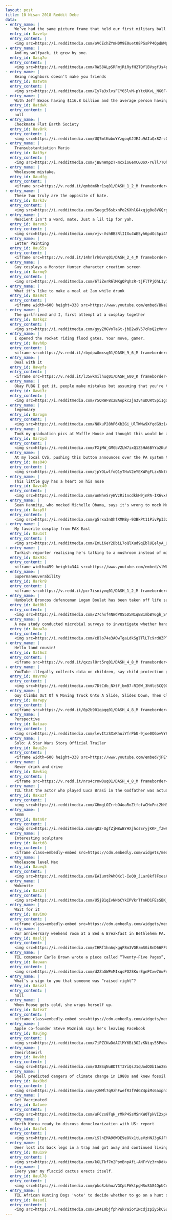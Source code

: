 ```yaml
---
layout: post
title: 10 Nisan 2018 Reddit Debe
data:
- entry_name: |
    We’ve had the same picture frame that held our first military ball (cir. 2001) picture and now it holds our last (Feb. 2018).
  entry_id: 8avelp
  entry_content: |
    <img src=https://i.redditmedia.com/oVCEchZYmH0M9E0uet08PSsPP4QpdWMpZ7qeqLtDunQ.jpg?s=f10dd066c9b28f261f0670c226b09044 frameborder=0>
- entry_name: |
    And my wolfpack, it grew by one.
  entry_id: 8asq7o
  entry_content: |
    <img src=https://i.redditmedia.com/RW58ALpSRFmjRiRyfH2TQflBVsgfJs4p_J_UkGXUYWo.jpg?s=90e5f309a30976d7477d1353aa14f914 frameborder=0>
- entry_name: |
    Being neighbors doesn’t make you friends
  entry_id: 8atwtm
  entry_content: |
    <img src=https://i.redditmedia.com/Iy7a3xlvsFCY65lvM-pYtcUKvL_NG6F-SK998yUFWfI.jpg?s=c20a9223dbf1f1c8bc0003979bed5035 frameborder=0>
- entry_name: |
    With Jeff Bezos having $116.8 billion and the average person having 100 billion brain cells, Jeff Bezos literally has more money than sense.
  entry_id: 8atdwk
  entry_content: |
    null
- entry_name: |
    Checkmate Flat Earth Society
  entry_id: 8av8rk
  entry_content: |
    <img src=https://i.redditmedia.com/UQ7mtKwbwYYzgoqKJJEJu9AIaQx8Zrc02Z8UJ86LtWA.jpg?s=97ac443654a3cf2b61b90d132f59a18c frameborder=0>
- entry_name: |
    Transubstantiation Mario
  entry_id: 8at9yr
  entry_content: |
    <img src=https://i.redditmedia.com/jBBnWmpzT-mcxio6emCGQoX-Y6ll7TOhGc9QFBqszt4.jpg?s=1d5b2381e047c7789fe3414b25c4dff4 frameborder=0>
- entry_name: |
    Wholesome mistake.
  entry_id: 8audfg
  entry_content: |
    <iframe src=https://v.redd.it/qmbdm6hr1sq01/DASH_1_2_M frameborder=0></iframe>
- entry_name: |
    These two truly are the opposite of hate.
  entry_id: 8ark3v
  entry_content: |
    <img src=https://i.redditmedia.com/Soegc56sbxnPo2KXhlG4xqjg0e8VGQrgw2ZMTLey2t4.jpg?s=b2f44b6e8183275bee4db434617015d6 frameborder=0>
- entry_name: |
    Nescient isn't a word, mate. Just a lil tip for yah.
  entry_id: 8arvm3
  entry_content: |
    <img src=https://i.redditmedia.com/vjv-VshBB3RlIIXu4WESyh6pdOc5pi4Nx_Hag0v6qfY.jpg?s=20a417adbbdf2355381749408e6269ea frameborder=0>
- entry_name: |
    Letter Painting
  entry_id: 8au55s
  entry_content: |
    <iframe src=https://v.redd.it/14hnlrh0vrq01/DASH_2_4_M frameborder=0></iframe>
- entry_name: |
    Guy cosplays a Monster Hunter character creation screen
  entry_id: 8armq9
  entry_content: |
    <img src=https://i.redditmedia.com/6TiZerR6lMKgQPqhzR-tjFlTPjQhL1y11H6ayaTwegw.gif?fm=jpg&s=194634ef38549c364391f38d01eb01f6 frameborder=0>
- entry_name: |
    What it's like to make a meal at 2am while drunk
  entry_id: 8as9ot
  entry_content: |
    <iframe width=600 height=338 src=https://www.youtube.com/embed/BNa9YNFc-LM?feature=oembed&enablejsapi=1&enablejsapi=1&enablejsapi=1 frameborder=0 allow=autoplay; encrypted-media allowfullscreen></iframe>
- entry_name: |
    The girlfriend and I, first attempt at a cosplay together
  entry_id: 8atkq2
  entry_content: |
    <img src=https://i.redditmedia.com/gyyZMGVoTaGt-jbB2w9V57cRoQ2zVnnx0LVlwhStASM.jpg?s=6bebaaf081045c90c04e0026d4668129 frameborder=0>
- entry_name: |
    I opened the rocket riding flood gates. Your move, gamer.
  entry_id: 8avh0p
  entry_content: |
    <iframe src=https://v.redd.it/rbydpw0mxsq01/DASH_9_6_M frameborder=0></iframe>
- entry_name: |
    Deal with it
  entry_id: 8awyfs
  entry_content: |
    <iframe src=https://v.redd.it/l35wkmilhuq01/DASH_600_K frameborder=0></iframe>
- entry_name: |
    Okay PUBG I get it, people make mistakes but assuming that you're the first shooter game to conceive the use of a frying pan as a melee combat weapon is outright wrong and stupid.
  entry_id: 8awi3z
  entry_content: |
    <img src=https://i.redditmedia.com/r5QRWF8x2BAopkc2jn3v4uDURtSpi1gSwVrYuld2594.png?s=4318299ad4a54c4911a83172f5e73c0e frameborder=0>
- entry_name: |
    legendary
  entry_id: 8arogm
  entry_content: |
    <img src=https://i.redditmedia.com/N8kuP28hP6Xb2Gi_UlTWNw9XfqdG9z1v_oqoM77SyXE.jpg?s=89302f1156a2f9a59f68f366e173b2ab frameborder=0>
- entry_name: |
    Took my graduation pics at Waffle House and thought this would be a good place to post them
  entry_id: 8arzyd
  entry_content: |
    <img src=https://i.redditmedia.com/FXjMW_GMGbVZLW7ixQ1Z5HA6BYYa2KuM8QFGRRBr8AM.jpg?s=e91e66d509c884f3bc90674ce29ef30a frameborder=0>
- entry_name: |
    At my local CVS, pushing this button announces over the PA system to the entire store A customer requires assistance in the family planning department. The shelves are only about 5 feet high, so almost everyone in the store can look over while you awkwardly wait for an employee to open the case.
  entry_id: 8as040
  entry_content: |
    <img src=https://i.redditmedia.com/jpYOLwlfoQ1yTHuV2eYEXWFgFLzx5ktVWQlobzOKbYI.jpg?s=036e8f3e8cdd959d3254690dcc2f50d9 frameborder=0>
- entry_name: |
    This little guy has a heart on his nose
  entry_id: 8avc40
  entry_content: |
    <img src=https://i.redditmedia.com/unNheSryWVzRi1ncdkkH9jnPA-IX6vxP3xOvDK3QXeo.jpg?s=b5a83542e28efc9123f9e580bc3e02c1 frameborder=0>
- entry_name: |
    Sean Hannity, who mocked Michelle Obama, says it's wrong to mock Melania Trump
  entry_id: 8asp5f
  entry_content: |
    <img src=https://i.redditmedia.com/g5rxa3nQhfXMKBy-93BkPt11PivPpI3zPji_jWSeZLo.jpg?s=fd1b7a37e14550deac216ba31368fa48 frameborder=0>
- entry_name: |
    My favorite cosplay from PAX East
  entry_id: 8au1st
  entry_content: |
    <img src=https://i.redditmedia.com/EmLi6eY2DbiL7oQlXud9qEblUEelyA_UTXxfX_jJos8.jpg?s=f59e1b2aabb9632fd56ec6a3ae826f31 frameborder=0>
- entry_name: |
    Turkish reporter realising he's talking to a mushroom instead of microphone is the best thing I've watched this week
  entry_id: 8ax93c
  entry_content: |
    <iframe width=459 height=344 src=https://www.youtube.com/embed/slWLa82XdBs?feature=oembed&enablejsapi=1&enablejsapi=1&enablejsapi=1 frameborder=0 allow=autoplay; encrypted-media allowfullscreen></iframe>
- entry_name: |
    Supermaneuverability
  entry_id: 8arkr8
  entry_content: |
    <iframe src=https://v.redd.it/pcr7isniyvq01/DASH_1_2_M frameborder=0></iframe>
- entry_name: |
    Humboldt Broncos defenceman Logan Boulet has been taken off life support. His organs will be donated and he will help save the lives of six others. R.I.P. Logan
  entry_id: 8at0bl
  entry_content: |
    <img src=https://i.redditmedia.com/Z7chxf4NWdP0S5D5N1qBB1mbBY6gh_SYXigFmMqkJFA.jpg?s=dd3b86c2683ae3d141a14f5372bdea71 frameborder=0>
- entry_name: |
    A new study conducted microbial surveys to investigate whether hand-dryers were sucking in potentially infectious microbes and then spraying them all over everything, as had been observed in earlier studies. They were.
  entry_id: 8auw7a
  entry_content: |
    <img src=https://i.redditmedia.com/cBlo74e3AOwTgaLdkSglTlLTc9rd0ZPTRtcMt1xQnHk.jpg?s=79caced8d8c0fe96918d8b516ec9c983 frameborder=0>
- entry_name: |
    Hello land cousin!
  entry_id: 8at6o3
  entry_content: |
    <iframe src=https://v.redd.it/qxzsl8rt5rq01/DASH_4_8_M frameborder=0></iframe>
- entry_name: |
    YouTube illegally collects data on children, say child protection groups
  entry_id: 8avrm8
  entry_content: |
    <img src=https://i.redditmedia.com/7DtCdb_NXtf_bmB7-RI6W_3hHlc5CQ90q4-byaWtShU.jpg?s=a08ff4eaa68f5d98bb2033ec7bc05daa frameborder=0>
- entry_name: |
    Guy Climbs Out Of A Moving Truck Onto A Slide, Slides Down, Then Climbs Back Into The Drivers Seat
  entry_id: 8arwpy
  entry_content: |
    <iframe src=https://v.redd.it/0p2b901qaqq01/DASH_4_8_M frameborder=0></iframe>
- entry_name: |
    Perspective
  entry_id: 8atuao
  entry_content: |
    <img src=https://i.redditmedia.com/levItzSXxKhuiYfrPbU-9joe0QGovVY8Y26643d9wiY.jpg?s=06f20faf34329007c3b29e6b8bc61d99 frameborder=0>
- entry_name: |
    Solo: A Star Wars Story Official Trailer
  entry_id: 8aui2o
  entry_content: |
    <iframe width=600 height=338 src=https://www.youtube.com/embed/jPEYpryMp2s?feature=oembed&enablejsapi=1&enablejsapi=1&enablejsapi=1 frameborder=0 allow=autoplay; encrypted-media allowfullscreen></iframe>
- entry_name: |
    Never drink and drive
  entry_id: 8awkiq
  entry_content: |
    <iframe src=https://v.redd.it/nrs4crnw0uq01/DASH_4_8_M frameborder=0></iframe>
- entry_name: |
    TIL that the actor who played Luca Brasi in the Godfather was actually a member of the Colombo crime family sent to monitor the set. Coppola cast him, but due to his nerves, he kept making mistakes and repeating his lines to himself. This was then incorporated into the film as a character trait.
  entry_id: 8axuzf
  entry_content: |
    <img src=https://i.redditmedia.com/XHmgLOZrrbO4oaRoZtfcfwCHxFni2hH3onIlEapCmw4.jpg?s=c84a86daa6da878aa1159c608d4830d0 frameborder=0>
- entry_name: |
    hmmm
  entry_id: 8atn0r
  entry_content: |
    <img src=https://i.redditmedia.com/qD2-UgfZjM8wBYHXjhcsSryjKKF_fZw9IUvQoMidv3w.jpg?s=66f2d986ab64066581862299e9dba2e5 frameborder=0>
- entry_name: |
    Interesting sculpture
  entry_id: 8artd8
  entry_content: |
    <iframe class=embedly-embed src=https://cdn.embedly.com/widgets/media.html?src=https%3A%2F%2Fgfycat.com%2Fifr%2FVariableGiganticAldabratortoise&url=https%3A%2F%2Fgfycat.com%2FVariableGiganticAldabratortoise&image=https%3A%2F%2Fthumbs.gfycat.com%2FVariableGiganticAldabratortoise-size_restricted.gif&key=522baf40bd3911e08d854040d3dc5c07&type=text%2Fhtml&schema=gfycat width=600 height=750 scrolling=no frameborder=0 allowfullscreen></iframe>
- entry_name: |
    Wholesome level Max
  entry_id: 8aueq5
  entry_content: |
    <img src=https://i.redditmedia.com/EAIumtPAhOKcl-IeQO_JLar8kflFxesXhjUIUG84ho0.jpg?s=07d0bcbb36b7dc57de214381a110ff7e frameborder=0>
- entry_name: |
    Wokenite
  entry_id: 8as23f
  entry_content: |
    <img src=https://i.redditmedia.com/U5jB1qIvNNbCYkIPVkrTfnHD1FEsSBK_JgS8Ns61SUs.jpg?s=81db84be2e3f52ece29ec52df128085d frameborder=0>
- entry_name: |
    Wait for it
  entry_id: 8avim0
  entry_content: |
    <iframe class=embedly-embed src=https://cdn.embedly.com/widgets/media.html?src=https%3A%2F%2Fgfycat.com%2Fifr%2FCandidPointedApisdorsatalaboriosa&url=https%3A%2F%2Fgfycat.com%2FCandidPointedApisdorsatalaboriosa&image=https%3A%2F%2Fthumbs.gfycat.com%2FCandidPointedApisdorsatalaboriosa-size_restricted.gif&key=522baf40bd3911e08d854040d3dc5c07&type=text%2Fhtml&schema=gfycat width=288 height=360 scrolling=no frameborder=0 allowfullscreen></iframe>
- entry_name: |
    Our anniversary weekend room at a Bed & Breakfast in Bethlehem PA.
  entry_id: 8asljj
  entry_content: |
    <img src=https://i.redditmedia.com/IHRf1hnAqkgqF8m3VGEzmSGi8nD66FFUUgqWcgf9s5Y.jpg?s=eb903deae054d2ad34cdba808c093e02 frameborder=0>
- entry_name: |
    TIL composer Earle Brown wrote a piece called “Twenty-Five Pages”, which consists of 25 un-numbered pages that can be played in any order, either side up, and each line read as treble or bass clef. It can be played by any number of pianos up to 25.
  entry_id: 8auwan
  entry_content: |
    <img src=https://i.redditmedia.com/d2ZaGWPmMIxqsPO2SKurEgnPCxw7AwFn4iWZ4UlUrXY.jpg?s=6fe47da7cb4947bdd5edfd8e3d0230da frameborder=0>
- entry_name: |
    What’s a sign to you that someone was “raised right”?
  entry_id: 8asvzl
  entry_content: |
    null
- entry_name: |
    When Moose gets cold, she wraps herself up.
  entry_id: 8atea7
  entry_content: |
    <iframe class=embedly-embed src=https://cdn.embedly.com/widgets/media.html?src=https%3A%2F%2Fgfycat.com%2Fifr%2FSizzlingCooperativeBlacklab&url=https%3A%2F%2Fgfycat.com%2FSizzlingCooperativeBlacklab&image=https%3A%2F%2Fthumbs.gfycat.com%2FSizzlingCooperativeBlacklab-size_restricted.gif&key=2aa3c4d5f3de4f5b9120b660ad850dc9&type=text%2Fhtml&schema=gfycat width=600 height=1067 scrolling=no frameborder=0 allowfullscreen></iframe>
- entry_name: |
    Apple co-founder Steve Wozniak says he's leaving Facebook
  entry_id: 8aujmg
  entry_content: |
    <img src=https://i.redditmedia.com/7iPZCKwDdAClMY6Bi3G2zKNiqs55PmbviBn9XUppR9o.jpg?s=2354739d1830b2157fb446763f6d85e1 frameborder=0>
- entry_name: |
    2meirl4meirl
  entry_id: 8avkhj
  entry_content: |
    <img src=https://i.redditmedia.com/0J8SqNuBDTtT3YiQsJ1qUodODb1an2BckB0_zES8dmQ.jpg?s=58fa057ad42e167c7b77bca354810c82 frameborder=0>
- entry_name: |
    Shell predicted dangers of climate change in 1980s and knew fossil fuel industry was responsible: Authors of confidential documents envisage changes to sea level and weather ‘larger than any that have occurred over the past 12,000 years’.
  entry_id: 8ax9bd
  entry_content: |
    <img src=https://i.redditmedia.com/yzWMl7q9zhFwefR3fVdGZ4piMs6axpnibDpUwdqO2GE.jpg?s=3e3b07986ca13afb759ac5389ce29b42 frameborder=0>
- entry_name: |
    Get Vaccinated
  entry_id: 8atoee
  entry_content: |
    <img src=https://i.redditmedia.com/uFCzs8TqH_rMkP4SsMSnKW0TpkVI2xpVaOv9hgRhj-k.jpg?s=47b827f7c3b824fd62716144f33c6017 frameborder=0>
- entry_name: |
    North Korea ready to discuss denuclearization with US: report
  entry_id: 8asfw1
  entry_content: |
    <img src=https://i.redditmedia.com/iSlnEMA96WDE9eOVx1tLeVzHNJ3gKJFHFZFXQ_O6-H8.jpg?s=770b01870181b7011dfa85649f5e8494 frameborder=0>
- entry_name: |
    Deer lost its back legs in a trap and got away and continued living with just bone nubs...beast
  entry_id: 8au1x9
  entry_content: |
    <img src=https://i.redditmedia.com/kGLTkf7m2PpmBnpAfi-ANFrVz3rnDdkv1AVVgu17MS8.jpg?s=8f9fd631a530c4516734bb4a2acd6aa3 frameborder=0>
- entry_name: |
    Every year my flaccid cactus erects itself.
  entry_id: 8aul78
  entry_content: |
    <img src=https://i.redditmedia.com/pkoSzbhuaVGCpLFWktpgHSuSA84QpUCet_XXgYIsB6M.jpg?s=c64a8777df0cf3f4674b262272571b07 frameborder=0>
- entry_name: |
    TIL African Hunting Dogs 'vote' to decide whether to go on a hunt or not. The most important animals in the pack need only garner around 3 votes; the lesser dogs need about 10
  entry_id: 8asud1
  entry_content: |
    <img src=https://i.redditmedia.com/1K4I0bjfphPukYaioYINcdjzpiy5kCSun3Hs2YIyTb4.jpg?s=efca3556cf7cf8db1fc13589bc5ccc99 frameborder=0>
---
```

